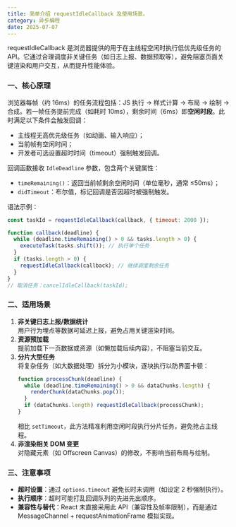 ```yaml
---
title: 简单介绍 requestIdleCallback 及使用场景。
category: 异步编程
date: 2025-07-07
---
```

requestIdleCallback 是浏览器提供的用于在主线程空闲时执行低优先级任务的 API。它通过合理调度非关键任务（如日志上报、数据预取等），避免阻塞页面关键渲染和用户交互，从而提升性能体验。  

### 一、核心原理  
浏览器每帧（约 16ms）的任务流程包括：JS 执行 → 样式计算 → 布局 → 绘制 → 合成。若一帧任务提前完成（如耗时 10ms），剩余时间（6ms）即**空闲时段**。此时满足以下条件会触发回调：  
- 主线程无高优先级任务（如动画、输入响应）；  
- 当前帧有空闲时间；  
- 开发者可选设置超时时间（timeout）强制触发回调。  

回调函数接收 `IdleDeadline` 参数，包含两个关键属性：  
- `timeRemaining()`：返回当前帧剩余空闲时间（单位毫秒，通常 ≤50ms）；  
- `didTimeout`：布尔值，标记回调是否因超时被强制触发。  

语法示例：  
```javascript
const taskId = requestIdleCallback(callback, { timeout: 2000 });

function callback(deadline) {
  while (deadline.timeRemaining() > 0 && tasks.length > 0) {
    executeTask(tasks.shift()); // 执行单个任务
  }
  if (tasks.length > 0) {
    requestIdleCallback(callback); // 继续调度剩余任务
  }
}
// 取消任务：cancelIdleCallback(taskId);
```  
### 二、适用场景  
1. **非关键日志上报/数据统计**  
   用户行为埋点等数据可延迟上报，避免占用关键渲染时间。  
2. **资源预加载**  
   提前加载下一页数据或资源（如懒加载后续内容），不阻塞当前交互。  
3. **分片大型任务**  
   将复杂任务（如大数据处理）拆分为小模块，逐块执行以防界面卡顿：  
   ```javascript
   function processChunk(deadline) {
     while (deadline.timeRemaining() > 0 && dataChunks.length) {
       renderChunk(dataChunks.pop());
     }
     if (dataChunks.length) requestIdleCallback(processChunk);
   }
   ```  
   相比 `setTimeout`，此方法精准利用空闲时段执行分片任务，避免抢占主线程。  
4. **非渲染相关 DOM 变更**  
   对隐藏元素（如 Offscreen Canvas）的修改，不影响当前布局与绘制。  

### 三、注意事项  
- **超时设置**：通过 `options.timeout` 避免长时未调用（如设定 2 秒强制执行）。  
- **执行顺序**：超时可能打乱回调队列的先进先出顺序。  
- **兼容性与替代**：React 未直接采用此 API（兼容性及帧率限制），而是通过 MessageChannel + requestAnimationFrame 模拟实现。  
